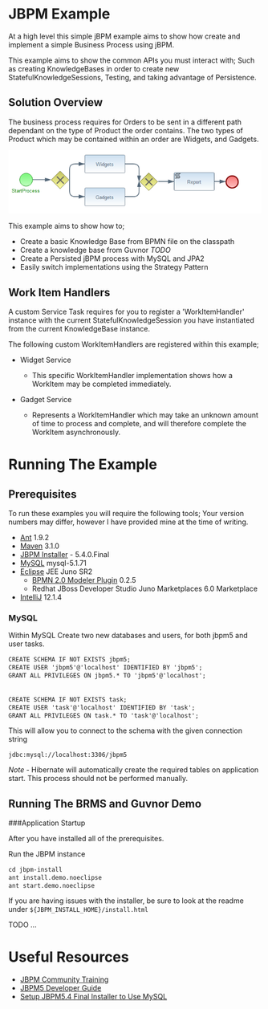 JBPM Example
============

At a high level this simple jBPM example aims to show how create and implement a simple Business Process using jBPM. 

This example aims to show the common APIs you must interact with; Such as creating KnowledgeBases in order to create new StatefulKnowledgeSessions, Testing, and taking advantage of Persistence.

Solution Overview
--------

The business process requires for Orders to be sent in a different path dependant on the type of Product the order contains. The two types of Product which may be contained within an order are Widgets, and Gadgets.

<div style="align:center">
	<img src="documentation/WidgetsAndGadgets.png" alt="Business Process Overview" />
</div>

This example aims to show how to;

- Create a basic Knowledge Base from BPMN file on the classpath
- Create a knowledge base from Guvnor *TODO*
- Create a Persisted jBPM process with MySQL and JPA2
- Easily switch implementations using the Strategy Pattern 

Work Item Handlers
------------------

A custom Service Task requires for you to register a 'WorkItemHandler' instance with the current StatefulKnowledgeSession you have instantiated from the current KnowledgeBase instance.

The following custom WorkItemHandlers are registered within this example;

- Widget Service
    - This specific WorkItemHandler implementation shows how a WorkItem may be completed immediately.

- Gadget Service
    - Represents a WorkItemHandler which may take an unknown amount of time to process and complete, and will therefore complete the WorkItem asynchronously.

Running The Example
===================

Prerequisites
--------------

To run these examples you will require the following tools; Your version numbers may differ, however I have provided mine
at the time of writing.

- [Ant](http://ant.apache.org/) 1.9.2
- [Maven](http://maven.apache.org/) 3.1.0
- [JBPM Installer](http://sourceforge.net/projects/jbpm/files/jBPM%205/jbpm-5.4.0.Final/) - 5.4.0.Final
- [MySQL](http://dev.mysql.com/downloads/mysql/5.1.html) mysql-5.1.71
- [Eclipse](http://www.eclipse.org/downloads/download.php?file=/technology/epp/downloads/release/juno/SR2/eclipse-jee-juno-SR2-win32.zip) JEE Juno SR2
    - [BPMN 2.0 Modeler Plugin](http://www.eclipse.org/bpmn2-modeler/) 0.2.5
    - Redhat JBoss Developer Studio Juno Marketplaces 6.0 Marketplace
- [IntelliJ](http://www.jetbrains.com/idea/) 12.1.4


### MySQL

Within MySQL Create two new databases and users, for both jbpm5 and user tasks.

    CREATE SCHEMA IF NOT EXISTS jbpm5;
    CREATE USER 'jbpm5'@'localhost' IDENTIFIED BY 'jbpm5';
    GRANT ALL PRIVILEGES ON jbpm5.* TO 'jbpm5'@'localhost';


    CREATE SCHEMA IF NOT EXISTS task;
    CREATE USER 'task'@'localhost' IDENTIFIED BY 'task';
    GRANT ALL PRIVILEGES ON task.* TO 'task'@'localhost';

This will allow you to connect to the schema with the given connection string

    jdbc:mysql://localhost:3306/jbpm5

*Note* - Hibernate will automatically create the required tables on application start. This process should not be performed manually.


Running The BRMS and Guvnor Demo
---------------------------------

###Application Startup

After you have installed all of the prerequisites.

Run the JBPM instance

    cd jbpm-install
    ant install.demo.noeclipse
    ant start.demo.noeclipse

If you are having issues with the installer, be sure to look at the readme under `${JBPM_INSTALL_HOME}/install.html`

TODO ...

Useful Resources
=========

- [JBPM Community Training](http://salaboy.com/2011/01/24/announcing-jbpm5-community-training/)
- [JBPM5 Developer Guide](http://www.packtpub.com/jboss-business-process-management-5-jave-developer-guide/book)
- [Setup JBPM5.4 Final Installer to Use MySQL](https://community.jboss.org/wiki/SetUpJBPM54FinalInstallerToUseMySQL-OrHowToRunSection37OfTheUserGuide)